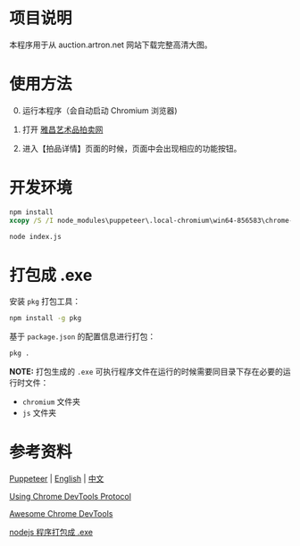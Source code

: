 # 项目说明

本程序用于从 auction.artron.net 网站下载完整高清大图。


# 使用方法

0. 运行本程序（会自动启动 Chromium 浏览器)

1. 打开 [雅昌艺术品拍卖网](https://auction.artron.net/)

2. 进入【拍品详情】页面的时候，页面中会出现相应的功能按钮。


# 开发环境

```cmd
npm install
xcopy /S /I node_modules\puppeteer\.local-chromium\win64-856583\chrome-win .\chromium

node index.js
```


# 打包成 .exe

安装 `pkg` 打包工具：
```cmd
npm install -g pkg
```

基于 `package.json` 的配置信息进行打包：
```cmd
pkg .
```

**NOTE:** 打包生成的 `.exe` 可执行程序文件在运行的时候需要同目录下存在必要的运行时文件：
- `chromium` 文件夹
- `js` 文件夹


# 参考资料

[Puppeteer](https://github.com/puppeteer/puppeteer)
| [English](https://pptr.dev/)
| [中文](https://zhaoqize.github.io/puppeteer-api-zh_CN/)

[Using Chrome DevTools Protocol](https://github.com/aslushnikov/getting-started-with-cdp)

[Awesome Chrome DevTools](https://github.com/ChromeDevTools/awesome-chrome-devtools)

[nodejs 程序打包成 .exe](https://github.com/vercel/pkg)
